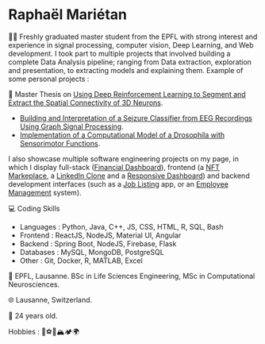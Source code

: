 <h1>Raphaël Mariétan</h1>

:student: Freshly graduated master student from the EPFL with strong interest and experience in signal processing, computer vision, Deep Learning, and Web development. I took part to multiple projects that involved building a complete Data Analysis pipeline; ranging from Data extraction, exploration and presentation, to extracting models and explaining them. Example of some personal projects : 

:page_facing_up: Master Thesis on <a href='https://github.com/Rmarieta/3DNeuronDeepReinfLearning'>Using Deep Reinforcement Learning to Segment and Extract the Spatial Connectivity of 3D Neurons</a>. 
- <a href='https://github.com/Rmarieta/LTS4'>Building and Interpretation of a Seizure Classifier from EEG Recordings Using Graph Signal Processing</a>.
- <a href='https://github.com/Rmarieta/NeuroDrosophila'>Implementation of a Computational Model of a Drosophila with Sensorimotor Functions</a>.

I also showcase multiple software engineering projects on my page, in which I display full-stack \(<a href='https://github.com/Rmarieta/FullStackDashboard'>Financial Dashboard</a>\), frontend \(a <a href='https://github.com/Rmarieta/NFTMarketPlace'>NFT Markeplace</a>, a <a href='https://github.com/Rmarieta/linkedin'>LinkedIn Clone</a> and a <a href='https://github.com/Rmarieta/ReactDashboard'>Responsive Dashboard</a>\) and backend development interfaces \(such as a <a href='https://github.com/Rmarieta/JobListingSpringReact'>Job Listing</a> app, or an <a href='https://github.com/Rmarieta/EmployeeAngularSpring'>Employee Management</a> system\).

💻 Coding Skills
- Languages : Python, Java, C++, JS, CSS, HTML, R, SQL, Bash
- Frontend : ReactJS, NodeJS, Material UI, Angular
- Backend : Spring Boot, NodeJS, Firebase, Flask
- Databases : MySQL, MongoDB, PostgreSQL
- Other : Git, Docker, R, MATLAB, Excel

:scroll: EPFL, Lausanne. BSc in Life Sciences Engineering, MSc in Computational Neurosciences.

:globe_with_meridians: Lausanne, Switzerland.

🎂 24 years old.

Hobbies : 🏃:soccer::tennis::mountain_snow::camping::earth_africa:

